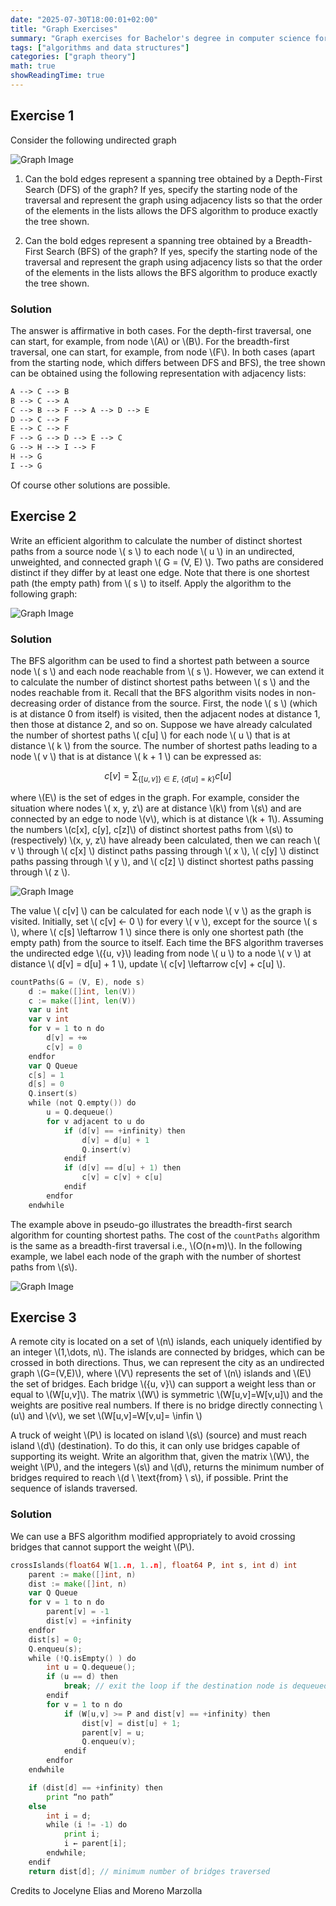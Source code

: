 ```yaml
---
date: "2025-07-30T18:00:01+02:00"
title: "Graph Exercises"
summary: "Graph exercises for Bachelor's degree in computer science for management at University of Bologna"
tags: ["algorithms and data structures"]
categories: ["graph theory"]
math: true
showReadingTime: true
---
```


## Exercise 1

Consider the following undirected graph

![Graph Image](./graph-exercise-1.webp)

1. Can the bold edges represent a spanning tree obtained by a Depth-First Search (DFS) of the graph? If yes, specify the starting node of the traversal and represent the graph using adjacency lists so that the order of the elements in the lists allows the DFS algorithm to produce exactly the tree shown.

2. Can the bold edges represent a spanning tree obtained by a Breadth-First Search (BFS) of the graph? If yes, specify the starting node of the traversal and represent the graph using adjacency lists so that the order of the elements in the lists allows the BFS algorithm to produce exactly the tree shown.

### Solution

The answer is affirmative in both cases. For the depth-first traversal, one can start, for example, from node \\(A\\) or \\(B\\). For the breadth-first traversal, one can start, for example, from node \\(F\\). In both cases (apart from the starting node, which differs between DFS and BFS), the tree shown can be obtained using the following representation with adjacency lists:

```txt {style=base16-snazzy}
A --> C --> B
B --> C --> A
C --> B --> F --> A --> D --> E
D --> C --> F
E --> C --> F
F --> G --> D --> E --> C
G --> H --> I --> F
H --> G
I --> G
```

Of course other solutions are possible.

## Exercise 2

Write an efficient algorithm to calculate the number of distinct shortest paths from a source node \\( s \\) to each node \\( u \\) in an undirected, unweighted, and connected graph \\( G = (V, E) \\). Two paths are considered distinct if they differ by at least one edge. Note that there is one shortest path (the empty path) from \\( s \\) to itself. Apply the algorithm to the following graph:

![Graph Image](graph-exercise-2.webp)

### Solution

The BFS algorithm can be used to find a shortest path between a source node \\( s \\) and each node reachable from \\( s \\). However, we can extend it to calculate the number of distinct shortest paths between \\( s \\) and the nodes reachable from it. Recall that the BFS algorithm visits nodes in non-decreasing order of distance from the source. First, the node \\( s \\) (which is at distance 0 from itself) is visited, then the adjacent nodes at distance 1, then those at distance 2, and so on. Suppose we have already calculated the number of shortest paths \\( c[u] \\) for each node \\( u \\) that is at distance \\( k \\) from the source. The number of shortest paths leading to a node \\( v \\) that is at distance \\( k + 1 \\) can be expressed as:

$$
c[v] = \sum_{\{[u,v]\} \in E, \ \{d[u]=k\}} c[u]
$$

where \\(E\\) is the set of edges in the graph. For example, consider the situation where nodes \\( x, y, z\\) are at distance \\(k\\) from \\(s\\) and are connected by an edge to node \\(v\\), which is at distance \\(k + 1\\). Assuming the numbers \\(c[x], c[y], c[z]\\) of distinct shortest paths from \\(s\\) to (respectively) \\(x, y, z\\) have already been calculated, then we can reach \\( v \\) through \\( c[x] \\) distinct paths passing through \\( x \\), \\( c[y] \\) distinct paths passing through \\( y \\), and \\( c[z] \\) distinct shortest paths passing through \\( z \\).

![Graph Image](graph-exercise-3.webp)

The value \\( c[v] \\) can be calculated for each node \\( v \\) as the graph is visited. Initially, set \\( c[v] ← 0 \\) for every \\( v \\), except for the source \\( s \\), where \\( c[s] \leftarrow 1 \\) since there is only one shortest path (the empty path) from the source to itself. Each time the BFS algorithm traverses the undirected edge \\(\{u, v\}\\) leading from node \\( u \\) to a node \\( v \\) at distance \\( d[v] = d[u] + 1 \\), update \\( c[v] \leftarrow c[v] + c[u] \\).

```go {style=base16-snazzy}
countPaths(G = (V, E), node s)
    d := make([]int, len(V))
    c := make([]int, len(V))
    var u int
    var v int
    for v = 1 to n do
        d[v] = +∞
        c[v] = 0
    endfor
    var Q Queue
    c[s] = 1
    d[s] = 0
    Q.insert(s)
    while (not Q.empty()) do
        u = Q.dequeue()
        for v adjacent to u do
            if (d[v] == +infinity) then
                d[v] = d[u] + 1
                Q.insert(v)
            endif
            if (d[v] == d[u] + 1) then
                c[v] = c[v] + c[u]
            endif
        endfor
    endwhile
```

The example above in pseudo-go illustrates the breadth-first search algorithm for counting shortest paths. The cost of the `countPaths` algorithm is the same as a breadth-first traversal i.e., \\(O(n+m)\\). In the following example, we label each node of the graph with the number of shortest paths from \\(s\\).

![Graph Image](graph-exercise-4.webp)

## Exercise 3

A remote city is located on a set of \\(n\\) islands, each uniquely identified by an integer \\(1,\dots, n\\). The islands are connected by bridges, which can be crossed in both directions. Thus, we can represent the city as an undirected graph \\(G=(V,E)\\), where \\(V\\) represents the set of \\(n\\) islands and \\(E\\) the set of bridges. Each bridge \\(\{u, v\}\\) can support a weight less than or equal to \\(W[u,v]\\). The matrix \\(W\\) is symmetric \\(W[u,v]=W[v,u]\\) and the weights are positive real numbers. If there is no bridge directly connecting \\(u\\) and \\(v\\), we set \\(W[u,v]=W[v,u]= \infin \\)

A truck of weight \\(P\\) is located on island \\(s\\) (source) and must reach island \\(d\\) (destination). To do this, it can only use bridges capable of supporting its weight. Write an algorithm that, given the matrix \\(W\\), the weight \\(P\\), and the integers \\(s\\) and \\(d\\), returns the minimum number of bridges required to reach \\(d \ \text{from} \ s\\), if possible. Print the sequence of islands traversed.

### Solution

We can use a BFS algorithm modified appropriately to avoid crossing bridges that cannot support the weight \\(P\\).

```go {style=base16-snazzy}
crossIslands(float64 W[1..n, 1..n], float64 P, int s, int d) int
    parent := make([]int, n)
    dist := make([]int, n)
    var Q Queue
    for v = 1 to n do
        parent[v] = -1
        dist[v] = +infinity
    endfor
    dist[s] = 0;
    Q.enqueu(s);
    while (!Q.isEmpty() ) do
        int u = Q.dequeue();
        if (u == d) then
            break; // exit the loop if the destination node is dequeued
        endif
        for v = 1 to n do
            if (W[u,v] >= P and dist[v] == +infinity) then
                dist[v] = dist[u] + 1;
                parent[v] = u;
                Q.enqueu(v);
            endif
        endfor
    endwhile

    if (dist[d] == +infinity) then
        print “no path”
    else
        int i = d;
        while (i != -1) do
            print i;
            i ← parent[i];
        endwhile;
    endif
    return dist[d]; // minimum number of bridges traversed
```

Credits to Jocelyne Elias and Moreno Marzolla
